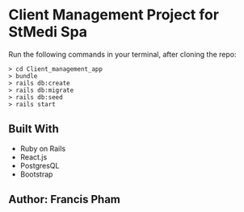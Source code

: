 # Client Management Project for StMedi Spa

Run the following commands in your terminal, after cloning the repo:

```
> cd Client_management_app
> bundle
> rails db:create
> rails db:migrate
> rails db:seed
> rails start
```

## Built With

* Ruby on Rails
* React.js
* PostgresQL
* Bootstrap

## Author: Francis Pham
